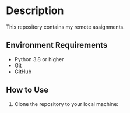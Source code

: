 # Description 

This repository contains my remote assignments.

## Environment Requirements

* Python 3.8 or higher
* Git
* GitHub

## How to Use

1. Clone the repository to your local machine:
